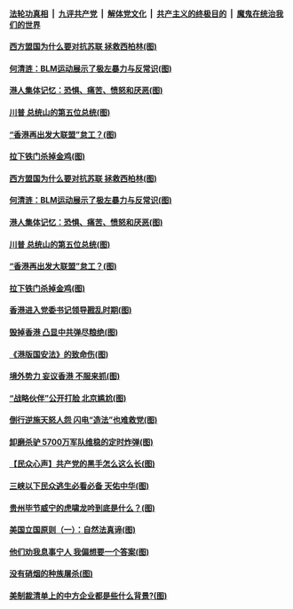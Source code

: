 ####  [法轮功真相](../../../../basic/blob/master/README.md?t=07060631) &nbsp;|&nbsp; [九评共产党](../../../../9ping.md/blob/master/README.md?t=07060631) &nbsp;|&nbsp; [解体党文化](../../../../jtdwh.md/blob/master/README.md?t=07060631)  &nbsp;|&nbsp; [共产主义的终极目的](../../../../gczydzjmd.md/blob/master/README.md?t=07060631) &nbsp;|&nbsp; [魔鬼在统治我们的世界](../../../../mgztzwmdsj.md/blob/master/README.md?t=07060631) 

#### [西方盟国为什么要对抗苏联 拯救西柏林(图)](../pages/p4/938774.md?t=07060631) 

#### [何清涟：BLM运动展示了极左暴力与反常识(图)](../pages/p4/938770.md?t=07060631) 

#### [港人集体记忆：恐惧、痛苦、愤怒和厌恶(图)](../pages/p4/938710.md?t=07060631) 

#### [川普 总统山的第五位总统(图)](../pages/p4/938647.md?t=07060631) 

#### [“香港再出发大联盟”怠工？(图)](../pages/p4/938701.md?t=07060631) 

#### [拉下铁门杀掉金鸡(图)](../pages/p4/938671.md?t=07060631) 

#### [西方盟国为什么要对抗苏联 拯救西柏林(图)](../pages/p4/938774.md?t=07060631) 

#### [何清涟：BLM运动展示了极左暴力与反常识(图)](../pages/p4/938770.md?t=07060631) 

#### [港人集体记忆：恐惧、痛苦、愤怒和厌恶(图)](../pages/p4/938710.md?t=07060631) 

#### [川普 总统山的第五位总统(图)](../pages/p4/938647.md?t=07060631) 

#### [“香港再出发大联盟”怠工？(图)](../pages/p4/938701.md?t=07060631) 

#### [拉下铁门杀掉金鸡(图)](../pages/p4/938671.md?t=07060631) 

#### [香港进入党委书记领导戡乱时期(图)](../pages/p4/938667.md?t=07060631) 

#### [毁掉香港 凸显中共弹尽粮绝(图)](../pages/p4/938674.md?t=07060631) 

#### [《港版国安法》的致命伤(图)](../pages/p4/938700.md?t=07060631) 

#### [境外势力 妄议香港 不服来抓(图)](../pages/p4/938616.md?t=07060631) 

#### [“战略伙伴”公开打脸 北京尴尬(图)](../pages/p4/938610.md?t=07060631) 

#### [倒行逆施天怒人怨 闪电“造法”也难救党(图)](../pages/p4/938609.md?t=07060631) 

#### [卸磨杀驴 5700万军队维稳的定时炸弹(图)](../pages/p4/938607.md?t=07060631) 

#### [【民众心声】共产党的黑手怎么这么长(图)](../pages/p4/938456.md?t=07060631) 

#### [三峡以下民众逃生必看必备 天佑中华(图)](../pages/p4/938593.md?t=07060631) 

#### [贵州毕节威宁的虎啸龙吟到底是什么？(图)](../pages/p4/938596.md?t=07060631) 

#### [美国立国原则（一）：自然法真谛(图)](../pages/p4/938484.md?t=07060631) 

#### [他们劝我息事宁人 我偏想要一个答案(图)](../pages/p4/938491.md?t=07060631) 

#### [没有硝烟的种族屠杀(图)](../pages/p4/938489.md?t=07060631) 

#### [美制裁清单上的中方企业都是些什么背景?(图)](../pages/p4/938486.md?t=07060631) 


